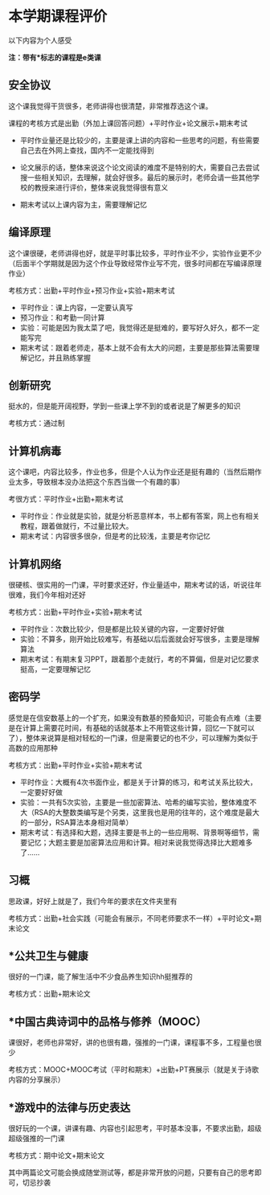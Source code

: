 # 本学期课程评价

以下内容为个人感受

**注：带有\*标志的课程是e类课**



## 安全协议

这个课我觉得干货很多，老师讲得也很清楚，非常推荐选这个课。

课程的考核方式是出勤（外加上课回答问题）+平时作业+论文展示+期末考试

* 平时作业量还是比较少的，主要是课上讲的内容和一些思考的问题，有些需要自己去在外网上查找，国内不一定能找得到

* 论文展示的话，整体来说这个论文阅读的难度不是特别的大，需要自己去尝试搜一些相关知识，去理解，就会好很多。最后的展示时，老师会请一些其他学校的教授来进行评价，整体来说我觉得很有意义
* 期末考试以上课内容为主，需要理解记忆



## 编译原理

这个课很硬，老师讲得也好，就是平时事比较多，平时作业不少，实验作业更不少（后面半个学期就是因为这个作业导致经常作业写不完，很多时间都在写编译原理作业）

考核方式：出勤+平时作业+预习作业+实验+期末考试

* 平时作业：课上内容，一定要认真写
* 预习作业：和考勤一同计算
* 实验：可能是因为我太菜了吧，我觉得还是挺难的，要写好久好久，都不一定能写完
* 期末考试：跟着老师走，基本上就不会有太大的问题，主要是那些算法需要理解记忆，并且熟练掌握



## 创新研究

挺水的，但是能开阔视野，学到一些课上学不到的或者说是了解更多的知识

考核方式：通过制



## 计算机病毒

这个课吧，内容比较多，作业也多，但是个人认为作业还是挺有趣的（当然后期作业太多，导致根本没办法把这个东西当做一个有趣的事）

考很方式：平时作业+出勤+期末考试

* 平时作业：作业就是实验，就是分析恶意样本，书上都有答案，网上也有相关教程，跟着做就行，不过量比较大。
* 期末考试：内容很多很杂，但是考的比较浅，主要是考你记忆



## 计算机网络

很硬核、很实用的一门课，平时要求还好，作业量适中，期末考试的话，听说往年很难，我们今年相对还好

考核方式：出勤+平时作业+实验+期末考试

* 平时作业：次数比较少，但是都是比较关键的内容，一定要好好做
* 实验：不算多，刚开始比较难写，有基础以后后面就会好写很多，主要是理解算法
* 期末考试：有期末复习PPT，跟着那个走就行，考的不算偏，但是对记忆要求挺高，一定要理解记忆



## 密码学

感觉是在信安数基上的一个扩充，如果没有数基的预备知识，可能会有点难（主要是在计算上需要花时间，有基础的话就基本上不用管这些计算，回忆一下就可以了），整体来说算是相对轻松的一门课，但是需要记的也不少，可以理解为类似于高数的应用那种

考核方式：出勤+平时作业+实验+期末考试

* 平时作业：大概有4次书面作业，都是关于计算的练习，和考试关系比较大，一定要好好做
* 实验：一共有5次实验，主要是一些加密算法、哈希的编写实验，整体难度不大（RSA的大整数类编写是个另类，这里我也是用的往年的，这个难度是最大的一部分，RSA算法本身相对简单）
* 期末考试：有选择和大题，选择主要是书上的一些应用啊、背景啊等细节，需要记忆；大题主要是加密算法应用和计算。相对来说我觉得选择比大题难多了……



## 习概

思政课，好好上就是了，我们今年的要求在文件夹里有

考核方式：出勤+社会实践（可能会有展示，不同老师要求不一样）+平时论文+期末论文



## \*公共卫生与健康

很好的一门课，能了解生活中不少食品养生知识hh挺推荐的

考核方式：出勤+期末论文



## \*中国古典诗词中的品格与修养（MOOC）

课很好，老师也非常好，讲的也很有趣，强推的一门课，课程事不多，工程量也很少

考核方式：MOOC+MOOC考试（平时和期末）+出勤+PT赛展示（就是关于诗歌内容的分享展示）



## \*游戏中的法律与历史表达

很好玩的一个课，讲课有趣、内容也引起思考，平时基本没事，不要求出勤，超级超级强推的一门课

考核方式：期中论文+期末论文

其中两篇论文可能会换成随堂测试等，都是非常开放的问题，只要有自己的思考即可，切忌抄袭
